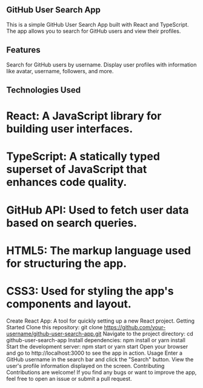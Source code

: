 ## GitHub User Search App


This is a simple GitHub User Search App built with React and TypeScript. The app allows you to search for GitHub users and view their profiles.

## Features

Search for GitHub users by username.
Display user profiles with information like avatar, username, followers, and more.

## Technologies Used
# React: A JavaScript library for building user interfaces.
# TypeScript: A statically typed superset of JavaScript that enhances code quality.
# GitHub API: Used to fetch user data based on search queries.
# HTML5: The markup language used for structuring the app.
# CSS3: Used for styling the app's components and layout.
Create React App: A tool for quickly setting up a new React project.
Getting Started
Clone this repository: git clone https://github.com/your-username/github-user-search-app.git
Navigate to the project directory: cd github-user-search-app
Install dependencies: npm install or yarn install
Start the development server: npm start or yarn start
Open your browser and go to http://localhost:3000 to see the app in action.
Usage
Enter a GitHub username in the search bar and click the "Search" button.
View the user's profile information displayed on the screen.
Contributing
Contributions are welcome! If you find any bugs or want to improve the app, feel free to open an issue or submit a pull request.
